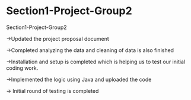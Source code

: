 # Section1-Project-Group2
Section1-Project-Group2

->Updated the project proposal document

->Completed analyzing the data and cleaning of data is also finished

->Installation and setup is completed which is helping us to test our initial coding work.

->Implemented the logic using Java and uploaded the code 

-> Initial round of testing is completed


